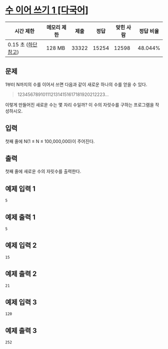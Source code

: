 # [수 이어 쓰기 1 [다국어]](https://www.acmicpc.net/problem/1748)

| 시간 제한 | 메모리 제한 | 제출 | 정답 | 맞힌 사람 | 정답 비율 |
| --- | --- | --- | --- | --- | --- |
| 0.15 초 ([하단 참고](https://www.acmicpc.net/problem/1748#)) | 128 MB | 33322 | 15254 | 12598 | 48.044% |

## 문제

1부터 N까지의 수를 이어서 쓰면 다음과 같이 새로운 하나의 수를 얻을 수 있다.

> 1234567891011121314151617181920212223...
> 

이렇게 만들어진 새로운 수는 몇 자리 수일까? 이 수의 자릿수를 구하는 프로그램을 작성하시오.

## 입력

첫째 줄에 N(1 ≤ N ≤ 100,000,000)이 주어진다.

## 출력

첫째 줄에 새로운 수의 자릿수를 출력한다.

## 예제 입력 1

```
5

```

## 예제 출력 1

```
5

```

## 예제 입력 2

```
15

```

## 예제 출력 2

```
21

```

## 예제 입력 3

```
120

```

## 예제 출력 3

```
252
```
